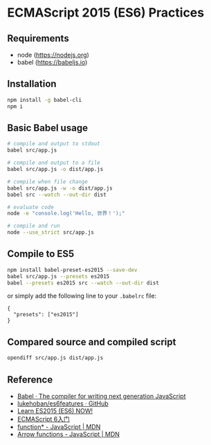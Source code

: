 # ECMAScript 2015 (ES6) Practices

## Requirements

- node (https://nodejs.org)
- babel (https://babeljs.io)

## Installation

```bash
npm install -g babel-cli
npm i
```

## Basic Babel usage

```bash
# compile and output to stdout
babel src/app.js

# compile and output to a file
babel src/app.js -o dist/app.js

# compile when file change
babel src/app.js -w -o dist/app.js
babel src --watch --out-dir dist

# evaluate code
node -e "console.log('Hello, 世界！');"

# compile and run
node --use_strict src/app.js
```

## Compile to ES5

```bash
npm install babel-preset-es2015 --save-dev
babel src/app.js --presets es2015
babel --presets es2015 src --watch --out-dir dist
```

or simply add the following line to your `.babelrc` file:

```
{
  "presets": ["es2015"]
}
```

## Compared source and compiled script

``` bash
opendiff src/app.js dist/app.js
```

## Reference

- [Babel · The compiler for writing next generation JavaScript](https://babeljs.io/)
- [lukehoban/es6features · GitHub](https://github.com/lukehoban/es6features)
- [Learn ES2015 (ES6) NOW!](http://learnharmony.org/)
- [ECMAScript 6入门](http://es6.ruanyifeng.com/)
- [function* - JavaScript | MDN](https://developer.mozilla.org/en-US/docs/Web/JavaScript/Reference/Statements/function*)
- [Arrow functions - JavaScript | MDN](https://developer.mozilla.org/en-US/docs/Web/JavaScript/Reference/Functions/Arrow_functions)
